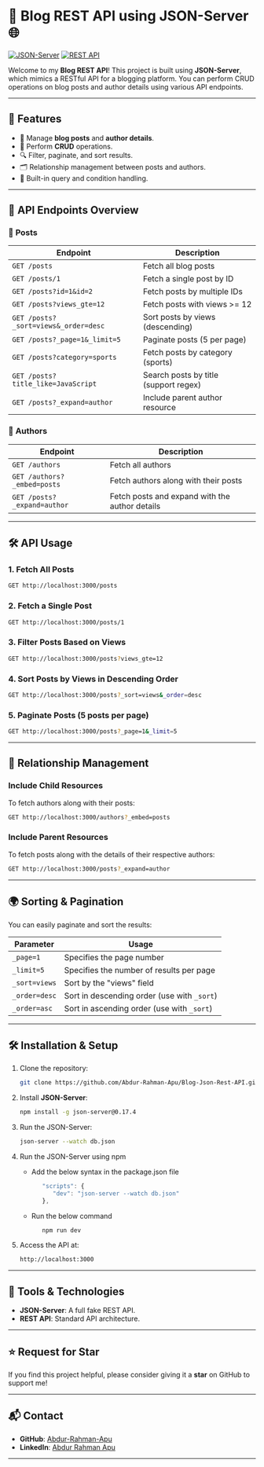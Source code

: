 # 📝 **Blog REST API using JSON-Server** 🌐

[![JSON-Server](https://img.shields.io/badge/Backend-JSON--Server-ffca28.svg)](https://github.com/typicode/json-server)
[![REST API](https://img.shields.io/badge/API-REST-blue.svg)](https://restfulapi.net/)

Welcome to my **Blog REST API**! This project is built using **JSON-Server**, which mimics a RESTful API for a blogging platform. You can perform CRUD operations on blog posts and author details using various API endpoints.

---

## 📌 **Features**

- 📝 Manage **blog posts** and **author details**.
- 🔄 Perform **CRUD** operations.
- 🔍 Filter, paginate, and sort results.
- 🗂️ Relationship management between posts and authors.
- 🔧 Built-in query and condition handling.

---

## 🚀 **API Endpoints Overview**

### 🔖 **Posts**

| Endpoint                             | Description                           |
| ------------------------------------ | ------------------------------------- |
| `GET /posts`                         | Fetch all blog posts                  |
| `GET /posts/1`                       | Fetch a single post by ID             |
| `GET /posts?id=1&id=2`               | Fetch posts by multiple IDs           |
| `GET /posts?views_gte=12`            | Fetch posts with views >= 12          |
| `GET /posts?_sort=views&_order=desc` | Sort posts by views (descending)      |
| `GET /posts?_page=1&_limit=5`        | Paginate posts (5 per page)           |
| `GET /posts?category=sports`         | Fetch posts by category (sports)      |
| `GET /posts?title_like=JavaScript`   | Search posts by title (support regex) |
| `GET /posts?_expand=author`          | Include parent author resource        |

### 👤 **Authors**

| Endpoint                    | Description                                    |
| --------------------------- | ---------------------------------------------- |
| `GET /authors`              | Fetch all authors                              |
| `GET /authors?_embed=posts` | Fetch authors along with their posts           |
| `GET /posts?_expand=author` | Fetch posts and expand with the author details |

---

## 🛠️ **API Usage**

### 1. **Fetch All Posts**

```bash
GET http://localhost:3000/posts
```

### 2. **Fetch a Single Post**

```bash
GET http://localhost:3000/posts/1
```

### 3. **Filter Posts Based on Views**

```bash
GET http://localhost:3000/posts?views_gte=12
```

### 4. **Sort Posts by Views in Descending Order**

```bash
GET http://localhost:3000/posts?_sort=views&_order=desc
```

### 5. **Paginate Posts (5 posts per page)**

```bash
GET http://localhost:3000/posts?_page=1&_limit=5
```

---

## 🔗 **Relationship Management**

### **Include Child Resources**

To fetch authors along with their posts:

```bash
GET http://localhost:3000/authors?_embed=posts
```

### **Include Parent Resources**

To fetch posts along with the details of their respective authors:

```bash
GET http://localhost:3000/posts?_expand=author
```

---

## 🌍 **Sorting & Pagination**

You can easily paginate and sort the results:

| Parameter     | Usage                                       |
| ------------- | ------------------------------------------- |
| `_page=1`     | Specifies the page number                   |
| `_limit=5`    | Specifies the number of results per page    |
| `_sort=views` | Sort by the "views" field                   |
| `_order=desc` | Sort in descending order (use with `_sort`) |
| `_order=asc`  | Sort in ascending order (use with `_sort`)  |

---

## 🛠️ **Installation & Setup**

1. Clone the repository:
   ```bash
   git clone https://github.com/Abdur-Rahman-Apu/Blog-Json-Rest-API.git
   ```
2. Install **JSON-Server**:
   ```bash
   npm install -g json-server@0.17.4
   ```
3. Run the JSON-Server:
   ```bash
   json-server --watch db.json
   ```
4. Run the JSON-Server using npm

   - Add the below syntax in the package.json file

     ```js
        "scripts": {
           "dev": "json-server --watch db.json"
        },
     ```

   - Run the below command
     ```bash
        npm run dev
     ```

5. Access the API at:
   ```bash
   http://localhost:3000
   ```

---

## 🔧 **Tools & Technologies**

- **JSON-Server**: A full fake REST API.
- **REST API**: Standard API architecture.

---

## ⭐ **Request for Star**

If you find this project helpful, please consider giving it a **star** on GitHub to support me!

---

## 📬 **Contact**

- **GitHub**: [Abdur-Rahman-Apu](https://github.com/Abdur-Rahman-Apu)
- **LinkedIn**: [Abdur Rahman Apu](https://www.linkedin.com/in/abdur-rahman-apu)

---
